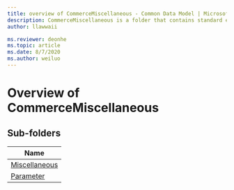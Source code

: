 ```yaml
---
title: overview of CommerceMiscellaneous - Common Data Model | Microsoft Docs
description: CommerceMiscellaneous is a folder that contains standard entities related to the Common Data Model.
author: llawwaii

ms.reviewer: deonhe
ms.topic: article
ms.date: 8/7/2020
ms.author: weiluo
---
```


# Overview of CommerceMiscellaneous


## Sub-folders

|Name|
|---|
|[Miscellaneous](Miscellaneous/overview.md)|
|[Parameter](Parameter/overview.md)|



